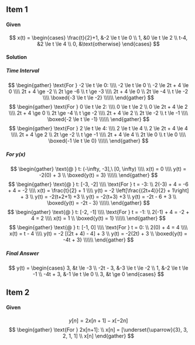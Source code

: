 ## Item 1
#### Given
$$
x(t) = \begin{cases}
\frac{t}{2}+1, &-2 \le t \le 0 \\
1, &0 \le t \le 2  \\
t-4, &2 \le t \le 4 \\
0, &\text{otherwise}
\end{cases}
$$

#### Solution
##### Time Interval
$$
\begin{gather}
\text{For } -2 \le t \le 0: \\\\
-2 \le t \le 0 \\
-2 \le 2t + 4 \le 0 \\\\
2t + 4 \ge -2 \\
2t \ge -6 \\
t \ge -3 \\\\
2t + 4 \le 0 \\
2t \le -4 \\
t \le -2 \\\\
\boxed{-3 \le t \le -2} \\\\\\
\end{gather}
$$
$$
\begin{gather}
\text{For } 0 \le t \le 2: \\\\
0 \le t \le 2 \\
0 \le 2t + 4 \le 2 \\\\
2t + 4 \ge 0 \\
2t \ge -4 \\
t \ge -2 \\\\
2t + 4 \le 2 \\
2t \le -2 \\
t \le -1 \\\\
\boxed{-2 \le t \le -1} \\\\\\
\end{gather}
$$
$$
\begin{gather}
\text{For } 2 \le t \le 4: \\\\
2 \le t \le 4 \\
2 \le 2t + 4 \le 4 \\\\
2t + 4 \ge 2 \\
2t \ge -2 \\
t \ge -1 \\\\
2t + 4 \le 4 \\
2t \le 0 \\
t \le 0 \\\\
\boxed{-1 \le t \le 0} \\\\\\
\end{gather}
$$
##### For $y(x)$
$$
\begin{gather}
\text{@ } t: (-\infty, -3],\ [0, \infty) \\\\
x(t) = 0 \\\\
y(t) = -2(0) + 3 \\
\boxed{y(t) = 3} \\\\\\
\end{gather}
$$
$$
\begin{gather}
\text{@ } t: [-3, -2] \\\\
\text{For } t = -3: \\
2(-3) + 4 = -6 + 4 = -2 \\\\
x(t) = \frac{t}{2} + 1 \\\\
y(t) = -2 \left[\frac{(2t+4)}{2} + 1\right] + 3 \\
y(t) = -2(t+2+1) +3 \\
y(t) = -2(t+3) +3 \\
y(t) = -2t - 6 + 3 \\
\boxed{y(t) = -2t - 3} \\\\\\
\end{gather}
$$
$$
\begin{gather}
\text{@ } t: [-2, -1] \\\\
\text{For } t = -1: \\
2(-1) + 4 = -2 + 4 = 2 \\\\
x(t) = 1 \\
\boxed{y(t) = 1} \\\\\\
\end{gather}
$$
$$
\begin{gather}
\text{@ } t: [-1, 0] \\\\
\text{For } t = 0: \\
2(0) + 4 = 4 \\\\
x(t) = t - 4 \\\\
y(t) = -2 [(2t + 4) - 4] + 3 \\
y(t) = -2(2t) + 3 \\
\boxed{y(t) = -4t + 3} \\\\\\
\end{gather}
$$
##### Final Answer
$$
y(t) = \begin{cases}
3, &t \le -3 \\
-2t - 3, &-3 \le t \le -2 \\
1, &-2 \le t \le -1 \\
-4t + 3, &-1 \le t \le 0 \\
3, &t \ge 0
\end{cases}
$$

## Item 2
#### Given
$$
y[n] = 2x[n+1] - x[-2n]
$$
$$
\begin{gather}
\text{For } 2x[n+1]: \\
x[n] = [\underset{\uparrow}{3}, 3, 2, 1, 1] \\
x[n]
\end{gather}
$$